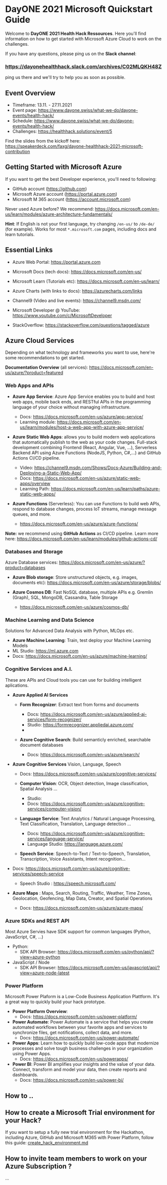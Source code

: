 # DayONE 2021 Microsoft Quickstart Guide

Welcome to **DayONE 2021 Health Hack Ressources**. Here you'll find information on how to get started with Microsoft Azure Cloud to work on the challenges.

If you have any questions, please ping us on the __Slack channel__:
### https://dayonehealthhack.slack.com/archives/C02MLQKH48Z 
ping us there and  we'll try to help you as soon as possible.






## Event Overview
- Timeframe: 13.11. - 27.11.2021
- Event page: https://www.dayone.swiss/what-we-do/dayone-events/health-hack/
- Schedule: https://www.dayone.swiss/what-we-do/dayone-events/health-hack/
- Challenges: https://healthhack.solutions/event/5

Find the slides from the kickoff here:
https://speakerdeck.com/faxg/dayone-healthhack-2021-microsoft-contribution





## Getting Started with Microsoft Azure
If you want to get the best Developer experience, you'll need to following:
- GitHub account (https://github.com)
- Microsoft Azure account (https://portal.azure.com) 
- Microsoft M 365 account (https://account.microsoft.com)


Never used Azure before?
We recommend: https://docs.microsoft.com/en-us/learn/modules/azure-architecture-fundamentals/

__Hint__: 
If English is not your first language, try changing `/en-us/` to `/de-de/` (for example). Works for most `*.microsoft.com` pages, including docs and learn tutorials.


 

## Essential Links

- Azure Web Portal:  https://portal.azure.com
- Microsoft Docs (tech docs): https://docs.microsoft.com/en-us/
- Microsoft Learn (Tutorials etc): https://docs.microsoft.com/en-us/learn/
- Azure Charts (with links to docs): https://azurecharts.com/links

- Channel9 (Video and live events): https://channel9.msdn.com/
- Microsoft Developer @ YouTube: https://www.youtube.com/c/MicrosoftDeveloper

- StackOverflow: https://stackoverflow.com/questions/tagged/azure





## Azure Cloud Services
Depending on what technology and frameworks you want to use, here're some recommendations to get started.

__Documentation Overview__ (all services): https://docs.microsoft.com/en-us/azure/?product=featured




### Web Apps and APIs
- __Azure App Service__:  Azure App Service enables you to build and host web apps, mobile back ends, and RESTful APIs in the programming language of your choice without managing infrastructure.
  - Docs: https://docs.microsoft.com/en-us/azure/app-service/
  - Learning module: https://docs.microsoft.com/en-us/learn/modules/host-a-web-app-with-azure-app-service/

- __Azure Static Web Apps__: allows you to build modern web applications that automatically publish to the web as your code changes. Full-stack development combining Frontend (React, Angular, Vue, ...), Serverless Backend API using Azure Functions (NodeJS, Python, C#,...) and GitHub Actions CI/CD pipeline. 
    - Video: https://channel9.msdn.com/Shows/Docs-Azure/Building-and-Deploying-a-Static-Web-App/
    - Docs: https://docs.microsoft.com/en-us/azure/static-web-apps/overview
    - Learning Path: https://docs.microsoft.com/en-us/learn/paths/azure-static-web-apps/

- __Azure Functions__ (Serverless): You can use Functions to build web APIs, respond to database changes, process IoT streams, manage message queues, and more.
  - https://docs.microsoft.com/en-us/azure/azure-functions/


**Note:** we recommend using __GitHub Actions__ as CI/CD pipeline.
Learn more here: 
https://docs.microsoft.com/en-us/learn/modules/github-actions-cd/


### Databases and Storage
Azure Database services: 
https://docs.microsoft.com/en-us/azure/?product=databases


- __Azure Blob storage__: Store unstructured objects, e.g. images, documents etc):
https://docs.microsoft.com/en-us/azure/storage/blobs/

- __Azure Cosmos DB__: Fast NoSQL database, multiple APIs e.g. Gremlin (Graph), SQL, MongoDB, Cassandra, Table Storage
  -  https://docs.microsoft.com/en-us/azure/cosmos-db/






### Machine Learning and Data Science
Solutions for Advanced Data Analysis with Python, MLOps etc.

- __Azure Machine Learning__: Train, test deploy your Machine Learning Models
- ML Studio: https://ml.azure.com
- Docs: https://docs.microsoft.com/en-us/azure/machine-learning/


### Cognitive Services and A.I.
These are APIs and Cloud tools you can use for building intelligent aplications.

- __Azure Applied AI Services__ 
  - __Form Recognizer__: Extract text from forms and documents
     - Docs: https://docs.microsoft.com/en-us/azure/applied-ai-services/form-recognizer/
     - Studio: https://formrecognizer.appliedai.azure.com/
     -

  - __Azure Cognitive Search__: Build semanticly enriched, searchable document databases
    - Docs: https://docs.microsoft.com/en-us/azure/search/



- __Azure Cognitive Services__ Vision, Language, Speech 
  - Docs: https://docs.microsoft.com/en-us/azure/cognitive-services/

  - __Computer Vision__: OCR, Object detection, Image classification, Spatial Analysis ...
    - Studio: 
    - Docs: https://docs.microsoft.com/en-us/azure/cognitive-services/computer-vision/
    
    

  - __Language Service__: Text Analytics / Natural Language Processing, Text Classification, Translation, Language detection ...
    - Docs: https://docs.microsoft.com/en-us/azure/cognitive-services/language-service/
    - Language Studio: https://language.azure.com/
   

  - __Speech Service__: Speech-to-Text / Text-to-Speech, Translation, Transcription, Voice Assistants, Intent recognition...
- Docs: https://docs.microsoft.com/en-us/azure/cognitive-services/speech-service
    - Speech Studio : https://speech.microsoft.com/



- __Azure Maps__ : Maps, Search, Routing, Traffic, Weather, Time Zones, Geolocation, Geofencing, Map Data, Creator, and Spatial Operations
  - Docs: https://docs.microsoft.com/en-us/azure/azure-maps/


###  Azure SDKs and REST API
Most Azure Servies have SDK support for common languages (Python, JavaScript, C#, ...)

- Python:
  - SDK API Browser: https://docs.microsoft.com/en-us/python/api/?view=azure-python
- JavaScript / Node
  - SDK API Browser: https://docs.microsoft.com/en-us/javascript/api/?view=azure-node-latest




### Power Platform
Microsoft Power Plaform is a Low-Code Business Application Plattform. It's a great way to quickly build
your hack prototype.

- __Power Platform Overview__:
  - Docs: https://docs.microsoft.com/en-us/power-platform/
- __Power Automate__: Power Automate is a service that helps you create automated workflows between your favorite apps and services to synchronize files, get notifications, collect data, and more.
  - Docs: https://docs.microsoft.com/en-us/power-automate/
- __Power Apps__: Learn how to quickly build low-code apps that modernize processes and solve tough business challenges in your organization using Power Apps.
  - Docs: https://docs.microsoft.com/en-us/powerapps/
- __Power BI__: Power BI amplifies your insights and the value of your data. Connect, transform and model your data, then create reports and dashboards.
  - Docs: https://docs.microsoft.com/en-us/power-bi/


## How to .. 


## How to create a Microsoft Trial environment for your Hack?
If you want to setup a fully new trial environment for the Hackathon, including Azure, GitHub and Microsoft M365 with Power Platform, follow this guide:
[create_hack_environment.md](./create_hack_environment.md)


## How to invite team members to work on your Azure Subscription  ?
...
